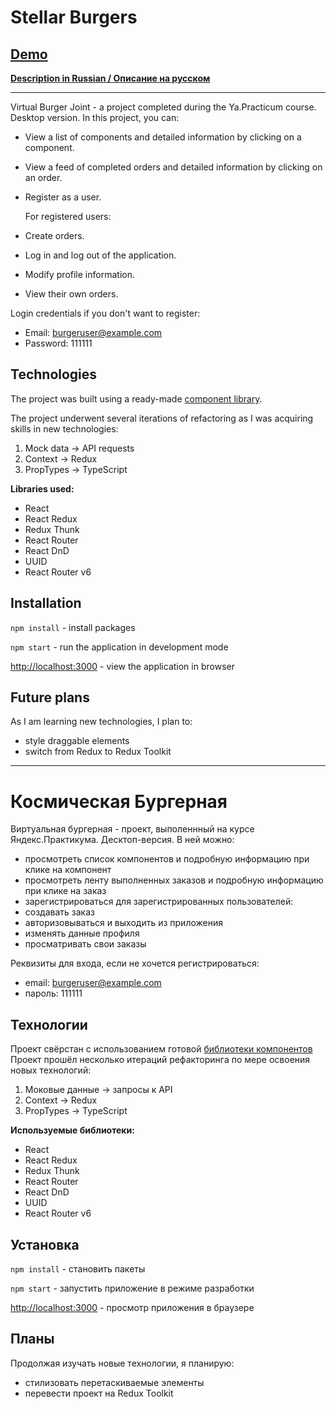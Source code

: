 # Stellar Burgers
## [Demo](https://ananastii.github.io/react-burger)

**[Description in Russian / Описание на русском](#Космическая-бургерная)**
___

Virtual Burger Joint - a project completed during the Ya.Practicum course.
Desktop version. In this project, you can:
- View a list of components and detailed information by clicking on a component.
- View a feed of completed orders and detailed information by clicking on an order.
- Register as a user.

  For registered users:
- Create orders.
- Log in and log out of the application.
- Modify profile information.
- View their own orders.

Login credentials if you don't want to register:
- Email: burgeruser@example.com
- Password: 111111

## Technologies
The project was built using a ready-made [component library](https://yandex-practicum.github.io/react-developer-burger-ui-components/docs/).

The project underwent several iterations of refactoring as I was acquiring skills in new technologies:
1. Mock data -> API requests
2. Context -> Redux
3. PropTypes -> TypeScript

**Libraries used:**
- React
- React Redux
- Redux Thunk
- React Router
- React DnD
- UUID
- React Router v6

## Installation

`npm install` - install packages

`npm start` - run the application in development mode

[http://localhost:3000](http://localhost:3000) - view the application in browser

## Future plans

As I am learning new technologies, I plan to:
- style draggable elements
- switch from Redux to Redux Toolkit
___

# Космическая Бургерная

Виртуальная бургерная - проект, выполеннный на курсе Яндекс.Практикума.
Десктоп-версия. В ней можно:
- просмотреть список компонентов и подробную информацию при клике на компонент
- просмотреть ленту выполненных заказов и подробную информацию при клике на заказ
- зарегистрироваться
для зарегистрированных пользователей:
- создавать заказ
- авторизовываться и выходить из приложения
- изменять данные профиля
- просматривать свои заказы

Реквизиты для входа, если не хочется регистрироваться:
- email: burgeruser@example.com
- пароль: 111111

## Технологии
Проект свёрстан с использованием готовой [библиотеки компонентов](https://yandex-practicum.github.io/react-developer-burger-ui-components/docs/)
Проект прошёл несколько итераций рефакторинга по мере освоения новых технологий:
1. Моковые данные -> запросы к API
2. Context -> Redux
3. PropTypes -> TypeScript

**Используемые библиотеки:**
- React
- React Redux
- Redux Thunk
- React Router
- React DnD
- UUID
- React Router v6

## Установка

`npm install` - становить пакеты

`npm start` - запустить приложение в режиме разработки

[http://localhost:3000](http://localhost:3000) - просмотр приложения в браузере

## Планы

Продолжая изучать новые технологии, я планирую:
- стилизовать перетаскиваемые элементы
- перевести проект на Redux Toolkit
